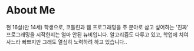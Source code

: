 # About Me
현 16살(만 14세) 학생으로, 
코틀린과 웹 프로그래밍을 주 분야로 삼고 싶어하는
'진짜' 프로그래밍을 시작한지는 얼마 안된 뉴비입니다.
알고리즘도 다루고 있고, 학업에 치여 사느라 빠쁘지만
그래도 열심히 노력하려 하고 있습니다..

